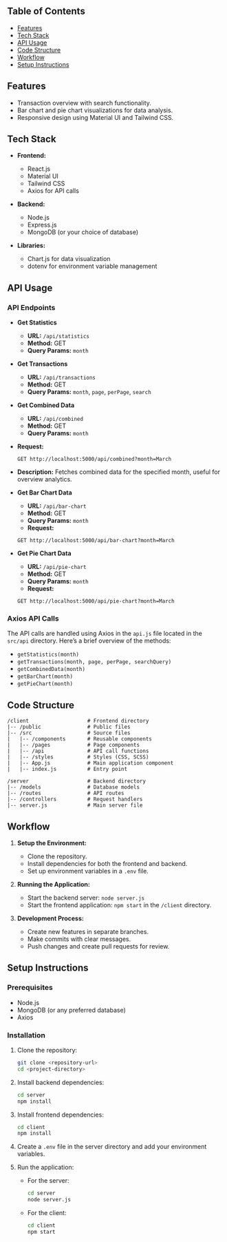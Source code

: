 ## Table of Contents
- [Features](#features)
- [Tech Stack](#tech-stack)
- [API Usage](#api-usage)
- [Code Structure](#code-structure)
- [Workflow](#workflow)
- [Setup Instructions](#setup-instructions)

## Features
- Transaction overview with search functionality.
- Bar chart and pie chart visualizations for data analysis.
- Responsive design using Material UI and Tailwind CSS.

## Tech Stack
- **Frontend:**
  - React.js
  - Material UI
  - Tailwind CSS
  - Axios for API calls

- **Backend:**
  - Node.js
  - Express.js
  - MongoDB (or your choice of database)
  
- **Libraries:**
  - Chart.js for data visualization
  - dotenv for environment variable management

## API Usage
### API Endpoints
- **Get Statistics**
  - **URL:** `/api/statistics`
  - **Method:** GET
  - **Query Params:** `month`
  
- **Get Transactions**
  - **URL:** `/api/transactions`
  - **Method:** GET
  - **Query Params:** `month`, `page`, `perPage`, `search`

- **Get Combined Data**
  - **URL:** `/api/combined`
  - **Method:** GET
  - **Query Params:** `month`
 - **Request:**
    ```http
    GET http://localhost:5000/api/combined?month=March
    ```
  - **Description:** Fetches combined data for the specified month, useful for overview analytics.


- **Get Bar Chart Data**
  - **URL:** `/api/bar-chart`
  - **Method:** GET
  - **Query Params:** `month`
   - **Request:**
    ```http
    GET http://localhost:5000/api/bar-chart?month=March
    ```

- **Get Pie Chart Data**
  - **URL:** `/api/pie-chart`
  - **Method:** GET
  - **Query Params:** `month`
   - **Request:**
    ```http
    GET http://localhost:5000/api/pie-chart?month=March
    ```

### Axios API Calls
The API calls are handled using Axios in the `api.js` file located in the `src/api` directory. Here’s a brief overview of the methods:
- `getStatistics(month)`
- `getTransactions(month, page, perPage, searchQuery)`
- `getCombinedData(month)`
- `getBarChart(month)`
- `getPieChart(month)`

## Code Structure
```
/client                   # Frontend directory
|-- /public               # Public files
|-- /src                  # Source files
|   |-- /components       # Reusable components
|   |-- /pages            # Page components
|   |-- /api              # API call functions
|   |-- /styles           # Styles (CSS, SCSS)
|   |-- App.js            # Main application component
|   |-- index.js          # Entry point

/server                   # Backend directory
|-- /models               # Database models
|-- /routes               # API routes
|-- /controllers          # Request handlers
|-- server.js             # Main server file
```

## Workflow
1. **Setup the Environment:**
   - Clone the repository.
   - Install dependencies for both the frontend and backend.
   - Set up environment variables in a `.env` file.

2. **Running the Application:**
   - Start the backend server: `node server.js`
   - Start the frontend application: `npm start` in the `/client` directory.

3. **Development Process:**
   - Create new features in separate branches.
   - Make commits with clear messages.
   - Push changes and create pull requests for review.

## Setup Instructions
### Prerequisites
- Node.js
- MongoDB (or any preferred database)
- Axios

### Installation
1. Clone the repository:
   ```bash
   git clone <repository-url>
   cd <project-directory>
   ```

2. Install backend dependencies:
   ```bash
   cd server
   npm install
   ```

3. Install frontend dependencies:
   ```bash
   cd client
   npm install
   ```

4. Create a `.env` file in the server directory and add your environment variables.

5. Run the application:
   - For the server:
     ```bash
     cd server
     node server.js
     ```
   - For the client:
     ```bash
     cd client
     npm start
     ```

